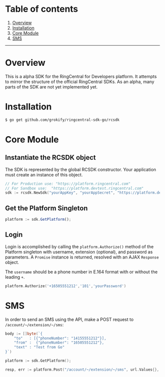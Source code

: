 # Table of contents

1. [Overview](#overview)
2. [Installation](#installation)
3. [Core Module](#core-module)
4. [SMS](#sms)

***

# Overview

This is a alpha SDK for the RingCentral for Developers platform. It attempts to mirror the structure of the official RingCentral SDKs. As an alpha, many parts of the SDK are not yet implemented yet.

# Installation

```bash
$ go get github.com/grokify/ringcentral-sdk-go/rcsdk
```

# Core Module

## Instantiate the RCSDK object

The SDK is represented by the global RCSDK constructor. Your application must create an instance of this object.

```go
// For Production use: "https://platform.ringcentral.com"
// For Sandbox use:  "https://platform.devtest.ringcentral.com"
sdk := rcsdk.NewSdk("yourAppKey", "yourAppSecret", "https://platform.devtest.ringcentral.com")
```

## Get the Platform Singleton

```js
platform := sdk.GetPlatform();
```

## Login

Login is accomplished by calling the `platform.Authorize()` method of the Platform singleton with username, extension
(optional), and password as parameters. A `Promise` instance is returned, resolved with an AJAX `Response` object.

The `username` should be a phone number in E.164 format with or without the leading `+`.

```go
platform.Authorize('+16505551212','101','yourPassword')
```

# SMS

In order to send an SMS using the API, make a POST request to `/account/~/extension/~/sms`:

```go
body := []byte(`{ 
	"to"   : [{"phoneNumber": "14155551212"}],
	"from" :  {"phoneNumber": "16505551212"}, 
	"text" : "Test from Go"
}`)

platform := sdk.GetPlatform();

resp, err := platform.Post("/account/~/extension/~/sms", url.Values{}, body, http.Header{})
```

